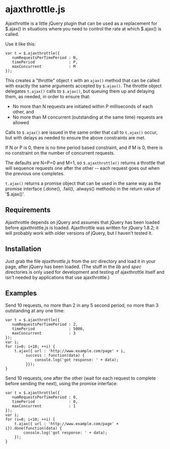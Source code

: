 ajaxthrottle.js
===============

Ajaxthrottle is a little jQuery plugin that can be used as a replacement for $.ajax()
in situations where you need to control the rate at which $.ajax() is called.

Use it like this:

    var t = $.ajaxthrottle({
       numRequestsPerTimePeriod : N,
       timePeriod               : P,
       maxConcurrent            : M
    });
    
This creates a "throttle" object `t` with an `ajax()` method that can be called
with exactly the same arguments accepted by `$.ajax()`.  The throttle object
delegates `t.ajax()` calls to `$.ajax()`, but queuing them up and delaying
them, as needed, in order to ensure that:

 * No more than N requests are initiated within P milliseconds of each other, and
 * No more than M concurrent (outstanding at the same time) requests are allowed
 
Calls to `$.ajax()` are issued in the same order that call to `t.ajax()`
occur, but with delays as needed to ensure the above constraints are met.

If N or P is 0, there is no time period based constraint, and if M is 0, there
is no constraint on the number of concurrent requests.

The defaults are N=P=0 and M=1, so `$.ajaxthrottle()` returns a throttle that
will sequence requests one after the other -- each request goes out when the
previous one completes.

`t.ajax()` returns a promise object that can be used in the same way
as the promise interface (.done(), .fail(), .always() methods) in the
return value of '$.ajax()'.

Requirements
------------

Ajaxthrottle depends on jQuery and assumes that jQuery has been loaded
before ajaxthrottle.js is loaded. Ajaxthrottle was written for jQuery 1.8.2;
it will probably work with older versions of jQuery, but I haven't tested it.

Installation
------------

Just grab the file *ajaxthrottle.js* from the *src* directory and load
it in your page, after jQuery has been loaded.  (The stuff in the
*lib* and *spec* directories is only used for development and testing
of ajaxthrottle itself and isn't needed by applications that use
ajaxthrottle.)

Examples
--------

Send 10 requests, no more than 2 in any 5 second period, no more than
3 outstanding at any one time:

    var t = $.ajaxthrottle({
       numRequestsPerTimePeriod : 2,
       timePeriod               : 5000,
       maxConcurrent            : 3
    });
    var i;
    for (i=0; i<10; ++i) {
        t.ajax({ url : 'http://www.example.com/page' + i,
             success : function(data) {
                 console.log('got response: ' + data);
             }});
    }

Send 10 requests, one after the other (wait for each request
to complete before sending the next), using the promise interface:

    var t = $.ajaxthrottle({
       numRequestsPerTimePeriod : 0,
       timePeriod               : 0,
       maxConcurrent            : 1
    });
    var i;
    for (i=0; i<10; ++i) {
        t.ajax({ url : 'http://www.example.com/page' + i}).done(function(data) {
            console.log('got response: ' + data);
        });
    }
